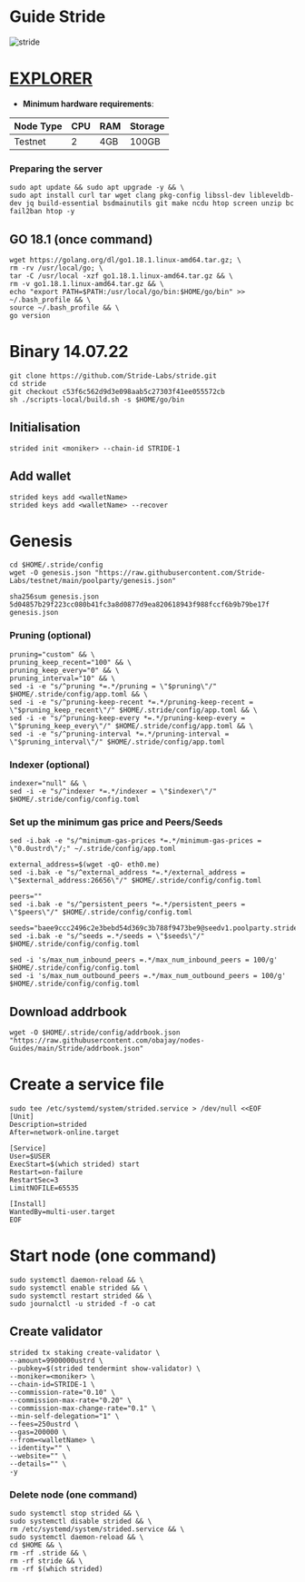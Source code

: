 # Guide Stride 
![stride](https://user-images.githubusercontent.com/44331529/180614293-57dff376-2d34-4480-803a-e8262bf37fdd.png)


[EXPLORER](https://poolparty.stride.zone/STRIDE/staking)
=
- **Minimum hardware requirements**:

| Node Type |CPU | RAM  | Storage  | 
|-----------|----|------|----------|
| Testnet   |   2| 4GB  | 100GB    |
### Preparing the server

    sudo apt update && sudo apt upgrade -y && \
    sudo apt install curl tar wget clang pkg-config libssl-dev libleveldb-dev jq build-essential bsdmainutils git make ncdu htop screen unzip bc fail2ban htop -y

## GO 18.1 (once command)
    wget https://golang.org/dl/go1.18.1.linux-amd64.tar.gz; \
    rm -rv /usr/local/go; \
    tar -C /usr/local -xzf go1.18.1.linux-amd64.tar.gz && \
    rm -v go1.18.1.linux-amd64.tar.gz && \
    echo "export PATH=$PATH:/usr/local/go/bin:$HOME/go/bin" >> ~/.bash_profile && \
    source ~/.bash_profile && \
    go version


# Binary   14.07.22
    git clone https://github.com/Stride-Labs/stride.git
    cd stride
    git checkout c53f6c562d9d3e098aab5c27303f41ee055572cb
    sh ./scripts-local/build.sh -s $HOME/go/bin
    

## Initialisation
    strided init <moniker> --chain-id STRIDE-1

## Add wallet
    strided keys add <walletName>
    strided keys add <walletName> --recover

# Genesis
    cd $HOME/.stride/config
    wget -O genesis.json "https://raw.githubusercontent.com/Stride-Labs/testnet/main/poolparty/genesis.json"

    sha256sum genesis.json
    5d04857b29f223cc080b41fc3a8d0877d9ea820618943f988fccf6b9b79be17f  genesis.json

### Pruning (optional)
    pruning="custom" && \
    pruning_keep_recent="100" && \
    pruning_keep_every="0" && \
    pruning_interval="10" && \
    sed -i -e "s/^pruning *=.*/pruning = \"$pruning\"/" $HOME/.stride/config/app.toml && \
    sed -i -e "s/^pruning-keep-recent *=.*/pruning-keep-recent = \"$pruning_keep_recent\"/" $HOME/.stride/config/app.toml && \
    sed -i -e "s/^pruning-keep-every *=.*/pruning-keep-every = \"$pruning_keep_every\"/" $HOME/.stride/config/app.toml && \
    sed -i -e "s/^pruning-interval *=.*/pruning-interval = \"$pruning_interval\"/" $HOME/.stride/config/app.toml

### Indexer (optional)
    indexer="null" && \
    sed -i -e "s/^indexer *=.*/indexer = \"$indexer\"/" $HOME/.stride/config/config.toml

### Set up the minimum gas price and Peers/Seeds
    sed -i.bak -e "s/^minimum-gas-prices *=.*/minimum-gas-prices = \"0.0ustrd\"/;" ~/.stride/config/app.toml

    external_address=$(wget -qO- eth0.me) 
    sed -i.bak -e "s/^external_address *=.*/external_address = \"$external_address:26656\"/" $HOME/.stride/config/config.toml

    peers=""
    sed -i.bak -e "s/^persistent_peers *=.*/persistent_peers = \"$peers\"/" $HOME/.stride/config/config.toml

    seeds="baee9ccc2496c2e3bebd54d369c3b788f9473be9@seedv1.poolparty.stridenet.co:26656"
    sed -i.bak -e "s/^seeds =.*/seeds = \"$seeds\"/" $HOME/.stride/config/config.toml

    sed -i 's/max_num_inbound_peers =.*/max_num_inbound_peers = 100/g' $HOME/.stride/config/config.toml
    sed -i 's/max_num_outbound_peers =.*/max_num_outbound_peers = 100/g' $HOME/.stride/config/config.toml

## Download addrbook
    wget -O $HOME/.stride/config/addrbook.json "https://raw.githubusercontent.com/obajay/nodes-Guides/main/Stride/addrbook.json"


# Create a service file
    sudo tee /etc/systemd/system/strided.service > /dev/null <<EOF
    [Unit]
    Description=strided
    After=network-online.target

    [Service]
    User=$USER
    ExecStart=$(which strided) start
    Restart=on-failure
    RestartSec=3
    LimitNOFILE=65535

    [Install]
    WantedBy=multi-user.target
    EOF

# Start node (one command)
    sudo systemctl daemon-reload && \
    sudo systemctl enable strided && \
    sudo systemctl restart strided && \
    sudo journalctl -u strided -f -o cat

## Create validator
    strided tx staking create-validator \
    --amount=9900000ustrd \
    --pubkey=$(strided tendermint show-validator) \
    --moniker=<moniker> \
    --chain-id=STRIDE-1 \
    --commission-rate="0.10" \
    --commission-max-rate="0.20" \
    --commission-max-change-rate="0.1" \
    --min-self-delegation="1" \
    --fees=250ustrd \
    --gas=200000 \
    --from=<walletName> \
    --identity="" \
    --website="" \
    --details="" \
    -y


### Delete node (one command)
    sudo systemctl stop strided && \
    sudo systemctl disable strided && \
    rm /etc/systemd/system/strided.service && \
    sudo systemctl daemon-reload && \
    cd $HOME && \
    rm -rf .stride && \
    rm -rf stride && \
    rm -rf $(which strided)
